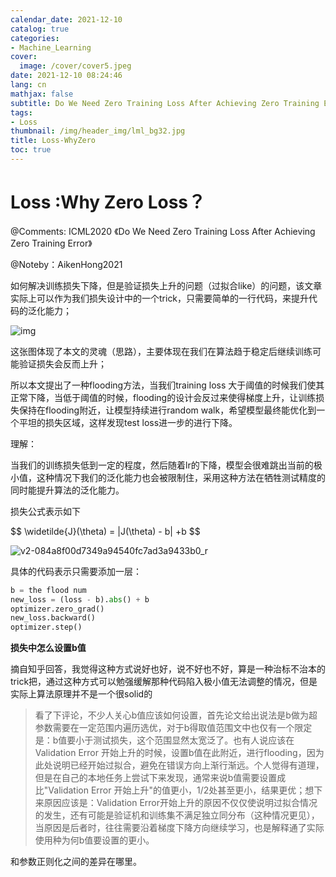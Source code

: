 ```yaml
---
calendar_date: 2021-12-10
catalog: true
categories:
- Machine_Learning
cover:
  image: /cover/cover5.jpeg
date: 2021-12-10 08:24:46
lang: cn
mathjax: false
subtitle: Do We Need Zero Training Loss After Achieving Zero Training Error
tags:
- Loss
thumbnail: /img/header_img/lml_bg32.jpg
title: Loss-WhyZero
toc: true
---
```


# Loss :Why Zero Loss？

@Comments: ICML2020 《Do We Need Zero Training Loss After Achieving Zero Training Error》

@Noteby：AikenHong2021

如何解决训练损失下降，但是验证损失上升的问题（过拟合like）的问题，该文章实际上可以作为我们损失设计中的一个trick，只需要简单的一行代码，来提升代码的泛化能力；

![img](https://picture-bed-001-1310572365.cos.ap-guangzhou.myqcloud.com/imgs/img/20211026211602.png)

这张图体现了本文的灵魂（思路），主要体现在我们在算法趋于稳定后继续训练可能验证损失会反而上升；

所以本文提出了一种flooding方法，当我们training loss 大于阈值的时候我们使其正常下降，当低于阈值的时候，flooding的设计会反过来使得梯度上升，让训练损失保持在flooding附近，让模型持续进行random walk，希望模型最终能优化到一个平坦的损失区域，这样发现test loss进一步的进行下降。

理解：

当我们的训练损失低到一定的程度，然后随着lr的下降，模型会很难跳出当前的极小值，这种情况下我们的泛化能力也会被限制住，采用这种方法在牺牲测试精度的同时能提升算法的泛化能力。

损失公式表示如下
 
<div>
$$ 
\widetilde{J}(\theta) = |J(\theta) - b| +b
 $$
</div>
 
![v2-084a8f00d7349a94540fc7ad3a9433b0_r](https://picture-bed-001-1310572365.cos.ap-guangzhou.myqcloud.com/imgs/img/20211027104636.jpg)

具体的代码表示只需要添加一层：

```python
b = the flood num 
new_loss = (loss - b).abs() + b
optimizer.zero_grad()
new_loss.backward()
optimizer.step()
```



**损失中怎么设置b值**

摘自知乎回答，我觉得这种方式说好也好，说不好也不好，算是一种治标不治本的trick把，通过这种方式可以勉强缓解那种代码陷入极小值无法调整的情况，但是实际上算法原理并不是一个很solid的

> 看了下评论，不少人关心b值应该如何设置，首先论文给出说法是b做为超参数需要在一定范围内遍历选优，对于b得取值范围文中也仅有一个限定是：b值要小于测试损失，这个范围显然太宽泛了。也有人说应该在Validation Error 开始上升的时候，设置b值在此附近，进行flooding，因为此处说明已经开始过拟合，避免在错误方向上渐行渐远。个人觉得有道理，但是在自己的本地任务上尝试下来发现，通常来说b值需要设置成比"Validation Error 开始上升"的值更小，1/2处甚至更小，结果更优；想下来原因应该是：Validation Error开始上升的原因不仅仅使说明过拟合情况的发生，还有可能是验证机和训练集不满足独立同分布（这种情况更见），当原因是后者时，往往需要沿着梯度下降方向继续学习，也是解释通了实际使用种为何b值要设置的更小。

和参数正则化之间的差异在哪里。